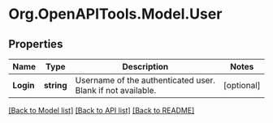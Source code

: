 
# Org.OpenAPITools.Model.User

## Properties

Name | Type | Description | Notes
------------ | ------------- | ------------- | -------------
**Login** | **string** | Username of the authenticated user. Blank if not available. | [optional] 

[[Back to Model list]](../README.md#documentation-for-models)
[[Back to API list]](../README.md#documentation-for-api-endpoints)
[[Back to README]](../README.md)

